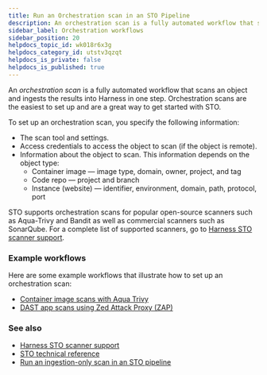```yaml
---
title: Run an Orchestration scan in an STO Pipeline
description: An orchestration scan is a fully automated workflow that scans an object and ingests the results into Harness in one Security step. Orchestration scans are the easiest to set up and are a great way to get started with STO.
sidebar_label: Orchestration workflows
sidebar_position: 20
helpdocs_topic_id: wk018r6x3g
helpdocs_category_id: utstv3qzqt
helpdocs_is_private: false
helpdocs_is_published: true
---
```


An *orchestration scan* is a fully automated workflow that scans an object and ingests the results into Harness in one step. Orchestration scans are the easiest to set up and are a great way to get started with STO.

To set up an orchestration scan, you specify the following information:

* The scan tool and settings.
* Access credentials to access the object to scan (if the object is remote).
* Information about the object to scan. This information depends on the object type:
	+ Container image — image type, domain, owner, project, and tag
	+ Code repo — project and branch
	+ Instance (website) — identifier, environment, domain, path, protocol, port

STO supports orchestration scans for popular open-source scanners such as Aqua-Trivy and Bandit as well as commercial scanners such as SonarQube. For a complete list of supported scanners, go to [Harness STO scanner support](/docs/security-testing-orchestration/sto-techref-category/security-step-settings-reference#harness-sto-scanner-support).


### Example workflows 

Here are some example workflows that illustrate how to set up an orchestration scan:

- [Container image scans with Aqua Trivy](/tutorials/security-tests/container-scan-aqua-trivy)
- [DAST app scans using Zed Attack Proxy (ZAP)](/tutorials/security-tests/dast-scan-zap)


### See also

- [Harness STO scanner support](/docs/security-testing-orchestration/sto-techref-category/security-step-settings-reference#harness-sto-scanner-support)
- [STO technical reference](/docs/category/sto-technical-reference)
- [Run an ingestion-only scan in an STO pipeline](ingest-scan-results-into-an-sto-pipeline.md)


